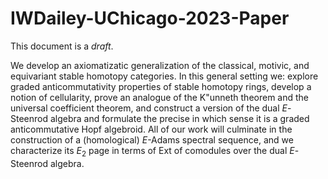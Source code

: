 # IWDailey-UChicago-2023-Paper

This document is a _draft_.

We develop an axiomatizatic generalization of the classical, motivic, and equivariant stable homotopy categories. In this general setting we: explore graded anticommutativity properties of stable homotopy rings,  develop a notion of cellularity, prove an analogue of the K\"unneth theorem and the universal coefficient theorem, and construct a version of the dual $E$-Steenrod algebra and formulate the precise in which sense it is a graded anticommutative Hopf algebroid. All of our work will culminate in the construction of a (homological) $E$-Adams spectral sequence, and we characterize its $E_2$ page in terms of $\mathrm{Ext}$ of comodules over the dual $E$-Steenrod algebra.

